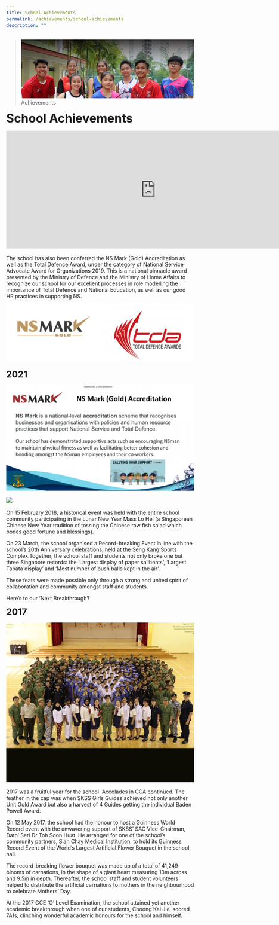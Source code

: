```yaml
---
title: School Achievements
permalink: /achievements/school-achievements
description: ""
---
```

>![](/images/About%20us.jpg)
>Achievements

**<font size=6>School Achievements</font>**

<iframe width="802" height="315" src="https://www.youtube.com/embed/VNYDp5tH3o8" title="Seng Kang Secondary School Corporate Video" frameborder="0" allow="accelerometer; autoplay; clipboard-write; encrypted-media; gyroscope; picture-in-picture" allowfullscreen></iframe>

The school has also been conferred the NS Mark (Gold) Accreditation as well as the Total Defence Award, under the category of National Service Advocate Award for Organizations 2019. This is a national pinnacle award presented by the Ministry of Defence and the Ministry of Home Affairs to recognize our school for our excellent processes in role modelling the importance of Total Defence and National Education, as well as our good HR practices in supporting NS.

![](/images/Achievements/School%20Achievements%201.png)

**<font size=5>2021</font>**

![](/images/Achievements/School%20Achievements%202.png)<br>


![](/images/School%20Achievement%201%20GIF.gif)<br>

On 15 February 2018, a historical event was held with the entire school community participating in the Lunar New Year Mass Lo Hei (a Singaporean Chinese New Year tradition of tossing the Chinese raw fish salad which bodes good fortune and blessings).

On 23 March, the school organised a Record-breaking Event in line with the school’s 20th Anniversary celebrations, held at the Seng Kang Sports Complex.Together, the school staff and students not only broke one but three Singapore records: the ‘Largest display of paper sailboats’, ‘Largest Tabata display’ and ‘Most number of push balls kept in the air’.

These feats were made possible only through a strong and united spirit of collaboration and community amongst staff and students.

Here’s to our ‘Next Breakthrough’!

**<font size=5>2017</font>**

![](/images/School%20Achievement%202%20GIF.gif)

2017 was a fruitful year for the school. Accolades in CCA continued. The feather in the cap was when SKSS Girls Guides achieved not only another Unit Gold Award but also a harvest of 4 Guides getting the individual Baden Powell Award.

  

On 12 May 2017, the school had the honour to host a Guinness World Record event with the unwavering support of SKSS’ SAC Vice-Chairman, Dato’ Seri Dr Toh Soon Huat. He arranged for one of the school’s community partners, Sian Chay Medical Institution, to hold its Guinness Record Event of the World’s Largest Artificial Flower Bouquet in the school hall.

  

The record-breaking flower bouquet was made up of a total of 41,249 blooms of carnations, in the shape of a giant heart measuring 13m across and 9.5m in depth. Thereafter, the school staff and student volunteers helped to distribute the artificial carnations to mothers in the neighbourhood to celebrate Mothers’ Day. 

  

At the 2017 GCE ‘O’ Level Examination, the school attained yet another academic breakthrough when one of our students, Choong Kai Jie, scored 7A1s, clinching wonderful academic honours for the school and himself.